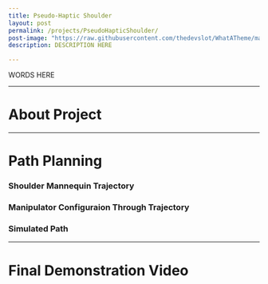 ```yaml
---
title: Pseudo-Haptic Shoulder
layout: post
permalink: /projects/PseudoHapticShoulder/
post-image: "https://raw.githubusercontent.com/thedevslot/WhatATheme/master/assets/images/SamplePost.png?token=AHMQUEPC4IFADOF5VG4QVN26Z64GG"
description: DESCRIPTION HERE

---
```


WORDS HERE

---

# About Project

---

# Path Planning

### Shoulder Mannequin Trajectory

### Manipulator Configuraion Through Trajectory

### Simulated Path

---

# Final Demonstration Video